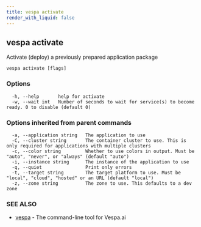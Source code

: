 ```yaml
---
title: vespa activate
render_with_liquid: false
---
```


## vespa activate

Activate (deploy) a previously prepared application package

```
vespa activate [flags]
```

### Options

```
  -h, --help       help for activate
  -w, --wait int   Number of seconds to wait for service(s) to become ready. 0 to disable (default 0)
```

### Options inherited from parent commands

```
  -a, --application string   The application to use
  -C, --cluster string       The container cluster to use. This is only required for applications with multiple clusters
  -c, --color string         Whether to use colors in output. Must be "auto", "never", or "always" (default "auto")
  -i, --instance string      The instance of the application to use
  -q, --quiet                Print only errors
  -t, --target string        The target platform to use. Must be "local", "cloud", "hosted" or an URL (default "local")
  -z, --zone string          The zone to use. This defaults to a dev zone
```

### SEE ALSO

* [vespa](vespa.html)	 - The command-line tool for Vespa.ai

